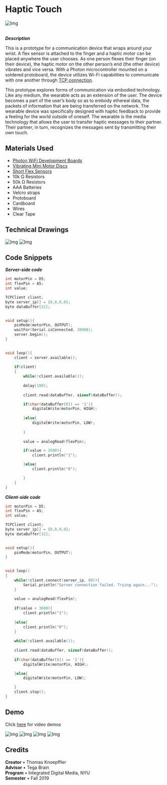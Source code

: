 # Haptic Touch

![Img](https://github.com/tknoepff/haptic-touch/blob/master/images/image-2.jpg)
<br>
<br>

**_Description_**
<br>

This is a prototype for a communication device that wraps around your wrist. A flex sensor is attached to the finger and a haptic motor can be placed anywhere the user chooses. As one person flexes their finger (on their device), the haptic motor on the other person’s end (the other device) vibrates and vice versa. With a Photon microcontroller mounted on a soldered protoboard, the device utilizes Wi-Fi capabilities to communicate with one another through [TCP connection](https://www.digikey.com/en/maker/blogs/2019/how-to-get-two-photons-to-talk). 

This prototype explores forms of communication via embodied technology. Like any medium, the wearable acts as an extension of the user. The device becomes a part of the user’s body so as to embody ethereal data, the packets of information that are being transferred on the network. The wearable device was specifically designed with haptic feedback to provide a feeling for the world outside of oneself. The wearable is the media technology that allows the user to transfer haptic messages to their partner. Their partner, in turn, recognizes the messages sent by transmitting their own touch.


## Materials Used
- [Photon WiFi Development Boards](https://store.particle.io/products/photon)
- [Vibrating Mini Motor Discs](https://www.adafruit.com/product/1201)
- [Short Flex Sensors](https://www.adafruit.com/product/1070)
- 10k Ω Resistors
- 50k Ω Resistors
- AAA Batteries
- Velcro straps
- Protoboard
- Cardboard
- Wires
- Clear Tape


## Technical Drawings

![Img](https://github.com/tknoepff/haptic-touch/blob/master/technical%20sketches/schematic.png)
![Img](https://github.com/tknoepff/haptic-touch/blob/master/technical%20sketches/board.png)



## Code Snippets

**_Server-side code_**
```c
int motorPin = D5;
int flexPin = A5;
int value;

TCPClient client;                         
byte server_ip[] = {0,0,0,0};           
byte dataBuffer[32];                       
 

void setup(){
    pinMode(motorPin, OUTPUT);
    waitFor(Serial.isConnected, 30000);
    server.begin();
}
 

void loop(){
    client = server.available();
    
    if(client)
    {
        while(!client.available());        
    
        delay(100);
        
        client.read(dataBuffer, sizeof(dataBuffer));

        if(char(dataBuffer[0]) == '1'){
            digitalWrite(motorPin, HIGH);
            
        }else{
            digitalWrite(motorPin, LOW);
            
        }
        
        value = analogRead(flexPin);

        if(value < 3500){
            client.println("1"); 

        }else{
            client.println("0");

        }
    }
}
```

**_Client-side code_**
```c
int motorPin = D5;
int flexPin = A5;
int value;

TCPClient client;                           
byte server_ip[] = {0,0,0,0};           
byte dataBuffer[32];                  
 

void setup(){
    pinMode(motorPin, OUTPUT);
}
 

void loop() 
{
    while(!client.connect(server_ip, 80)){
        Serial.println("Server connection failed. Trying again...");
    }   
    
    value = analogRead(flexPin);
    
    if(value < 3600){
        client.println("1");
    
    }else{
        client.println("0");
    }
    
    while(!client.available());
 
    client.read(dataBuffer, sizeof(dataBuffer));
    
    if(char(dataBuffer[0]) == '1'){
        digitalWrite(motorPin, HIGH);

    }else{
        digitalWrite(motorPin, LOW);

    }
    client.stop();
}
```

## Demo

Click [here](https://github.com/tknoepff/haptic-touch/tree/master/videos) for video demos

![Img](https://github.com/tknoepff/haptic-touch/blob/master/images/image-1.jpg)
![Img](https://github.com/tknoepff/haptic-touch/blob/master/images/image-3.jpg)
![Img](https://github.com/tknoepff/haptic-touch/blob/master/images/image-4.jpg)
![Img](https://github.com/tknoepff/haptic-touch/blob/master/images/image-5.jpg)


## Credits
**Creator** • Thomas Knoepffler <br>
**Advisor** • Tega Brain <br>
**Program** • Integrated Digital Media, NYU <br>
**Semester** • Fall 2019